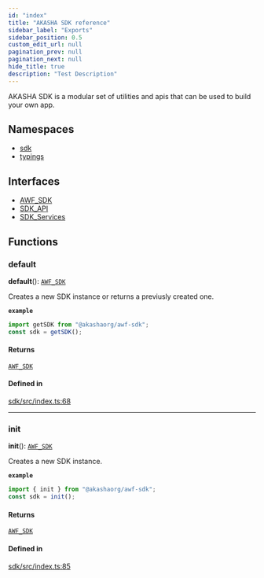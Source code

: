 ```yaml
---
id: "index"
title: "AKASHA SDK reference"
sidebar_label: "Exports"
sidebar_position: 0.5
custom_edit_url: null
pagination_prev: null
pagination_next: null
hide_title: true
description: "Test Description"
---
```


AKASHA SDK is a modular set of utilities and apis that can be used to build
your own app.

## Namespaces

- [sdk](namespaces/sdk.md)
- [typings](namespaces/typings.md)

## Interfaces

- [AWF_SDK](interfaces/AWF_SDK.md)
- [SDK_API](interfaces/SDK_API.md)
- [SDK_Services](interfaces/SDK_Services.md)

## Functions

### default

**default**(): [`AWF_SDK`](interfaces/AWF_SDK.md)

Creates a new SDK instance or returns a previusly created one.

**`example`**

```ts
import getSDK from "@akashaorg/awf-sdk";
const sdk = getSDK();
```

#### Returns

[`AWF_SDK`](interfaces/AWF_SDK.md)

#### Defined in

[sdk/src/index.ts:68](https://github.com/AKASHAorg/akasha-framework/blob/d370b59a/sdk/src/index.ts#L68)

---

### init

**init**(): [`AWF_SDK`](interfaces/AWF_SDK.md)

Creates a new SDK instance.

**`example`**

```ts
import { init } from "@akashaorg/awf-sdk";
const sdk = init();
```

#### Returns

[`AWF_SDK`](interfaces/AWF_SDK.md)

#### Defined in

[sdk/src/index.ts:85](https://github.com/AKASHAorg/akasha-framework/blob/d370b59a/sdk/src/index.ts#L85)
